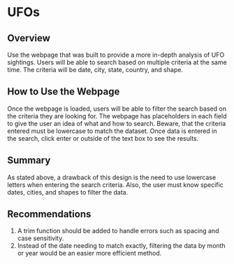 # UFOs

## Overview
Use the webpage that was built to provide a more in-depth analysis of UFO sightings.  Users will be able to search based on multiple criteria at the same time.  The criteria will be date, city, state, country, and shape.

## How to Use the Webpage
Once the webpage is loaded, users will be able to filter the search based on the criteria they are looking for.  The webpage has placeholders in each field to give the user an idea of what and how to search.  Beware, that the criteria entered must be lowercase to match the dataset.  Once data is entered in the search, click enter or outside of the text box to see the results.

## Summary
As stated above, a drawback of this design is the need to use lowercase letters when entering the search criteria.  Also, the user must know specific dates, cities, and shapes to filter the data.

## Recommendations
1.  A trim function should be added to handle errors such as spacing and case sensitivity.
2.  Instead of the date needing to match exactly, filtering the data by month or year would be an easier more efficient method.  
